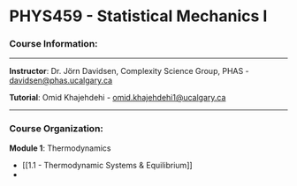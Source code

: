 # PHYS459 - Statistical Mechanics I
### Course Information:
***

**Instructor**: Dr. Jörn Davidsen, Complexity Science Group, PHAS - davidsen@phas.ucalgary.ca

**Tutorial**: Omid Khajehdehi - omid.khajehdehi1@ucalgary.ca

***

### Course Organization:

**Module 1**: Thermodynamics
- [[1.1 - Thermodynamic Systems & Equilibrium]]
- 